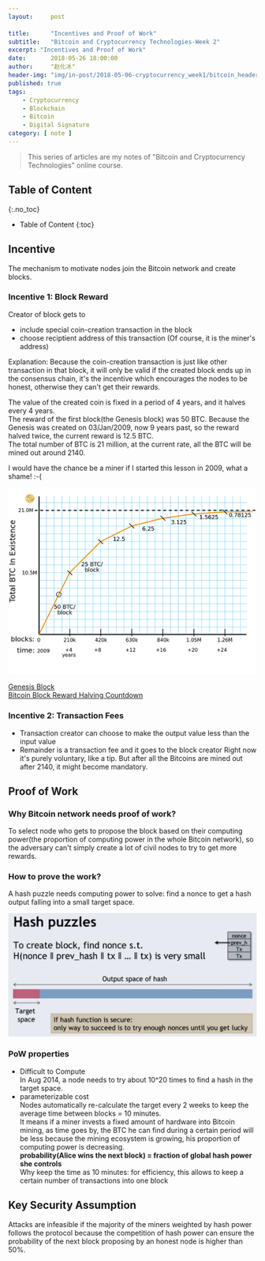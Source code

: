 ```yaml
---
layout:     post

title:      "Incentives and Proof of Work"
subtitle:   "Bitcoin and Cryptocurrency Technologies-Week 2"
excerpt: "Incentives and Proof of Work"
date:       2018-05-26 18:00:00
author:     "赵化冰"
header-img: "img/in-post/2018-05-06-cryptocurrency_week1/bitcoin_header.jpg"
published: true 
tags:
    - Cryptocurrency
    - Blockchain
    - Bitcoin
    - Digital Signature
category: [ note ]
---
```


> This series of articles are my notes of "Bitcoin and Cryptocurrency Technologies" online course.

## Table of Content 
{:.no_toc}

* Table of Content 
{:toc}
## Incentive 
The mechanism to motivate nodes join the Bitcoin network and create blocks.
### Incentive 1: Block Reward
Creator of block gets to
* include special coin-creation transaction in the block
* choose reciptient address of this transaction (Of course, it is the miner's address)

Explanation: Because the coin-creation transaction is just like other transaction in that block, it will only be valid if the created block ends up in the consensus chain, it's the incentive which encourages the nodes to be honest, otherwise they can't get their rewards.

The value of the created coin is fixed in a period of 4 years, and it halves every 4 years.    
The reward of the first block(the Genesis block) was 50 BTC. Because the Genesis was created on 03/Jan/2009, now 9 years past, so the reward halved twice, the current reward is 12.5 BTC.   
The total number of BTC is 21 million, at the current rate, all the BTC will be mined out around 2140.

I would have the chance be a miner if I started this lesson in 2009, what a shame! :-(

![Bitcoin and Block Reward](\img\in-post\2018-05-27-cryptocurrency_week2_incentives_and_proof_of_work\block_reward.png)

[Genesis Block](https://en.bitcoin.it/wiki/Genesis_block)    
[Bitcoin Block Reward Halving Countdown](https://www.bitcoinblockhalf.com/)

### Incentive 2: Transaction Fees
* Transaction creator can choose to make the output value less than the input value
* Remainder is a transaction fee and it goes to the block creator
Right now it's purely voluntary, like a tip. But after all the Bitcoins are mined out after 2140, it might become mandatory.

## Proof of Work
### Why Bitcoin network needs proof of work?

To select node who gets to propose the block based on their computing power(the proportion of computing power in the whole Bitcoin network), so the adversary can't simply create a lot of civil nodes to try to get more rewards.

### How to prove the work?

A hash puzzle needs computing power to solve: find a nonce to get a hash output falling into a small target space.

![Hash Puzzle](\img\in-post\2018-05-27-cryptocurrency_week2_incentives_and_proof_of_work\hash-puzzle.png)

### PoW properties
* Difficult to Compute    
In Aug 2014, a node needs to try about 10^20 times to find a hash in the target space.    
* parameterizable cost    
Nodes automatically re-calculate the target every 2 weeks to keep the average time between blocks = 10 minutes.    
It means if a miner invests a fixed amount of hardware into Bitcoin mining, as time goes by, the BTC he can find during a certain period will be less because the mining ecosystem is growing, his proportion of computing power is decreasing.    
**probability(Alice wins the next block) = fraction of global hash power she controls**    
Why keep the time as 10 minutes: for efficiency, this allows to keep a certain number of transactions into one block 
 
## Key Security Assumption
Attacks are infeasible if the majority of the miners weighted by hash power follows the protocol because the competition of hash power can ensure the probability of the next block proposing by an honest node is higher than 50%.
